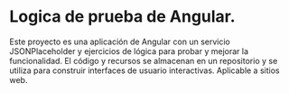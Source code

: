 # Logica de prueba de Angular.
Este proyecto es una aplicación de Angular con un servicio JSONPlaceholder y ejercicios de lógica para probar y mejorar la funcionalidad. El código y recursos se almacenan en un repositorio y se utiliza para construir interfaces de usuario interactivas. Aplicable a sitios web.
